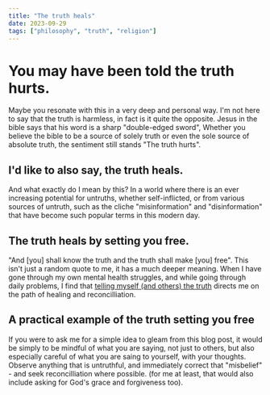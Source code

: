 ```yaml
---
title: "The truth heals"
date: 2023-09-29
tags: ["philosophy", "truth", "religion"]
---
```


# You may have been told the truth hurts.

Maybe you resonate with this in a very deep and personal way. I'm not here to say that the truth is harmless, in fact is it quite the opposite. Jesus in the bible says that his word is a sharp "double-edged sword", Whether you believe the bible to be a source of solely truth or even the sole source of absolute truth, the sentiment still stands "The truth hurts".

## I'd like to also say, the truth heals.

And what exactly do I mean by this? In a world where there is an ever increasing potential for untruths, whether self-inflicted, or from various sources of untruth, such as the cliche "misinformation" and "disinformation" that have become such popular terms in this modern day.

## The truth heals by setting you free.

"And [you] shall know the truth and the truth shall make [you] free". This isn't just a random quote to me, it has a much deeper meaning. When I have gone through my own mental health struggles, and while going through daily problems, I find that [telling myself (and others) the truth](https://books.google.com.au/books?id=dQ5GU4p1UKwC) directs me on the path of healing and reconcilliation.

## A practical example of the truth setting you free

If you were to ask me for a simple idea to gleam from this blog post, it would be simply to be mindful of what you are saying, not just to others, but also especially careful of what you are saing to yourself, with your thoughts. Observe anything that is untruthful, and immediately correct that "misbelief" - and seek reconcilliation where possible. (for me at least, that would also include asking for God's grace and forgiveness too).